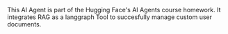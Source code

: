 This AI Agent is part of the Hugging Face's AI Agents course homework. It integrates RAG as a langgraph Tool to succesfully manage custom user documents.
